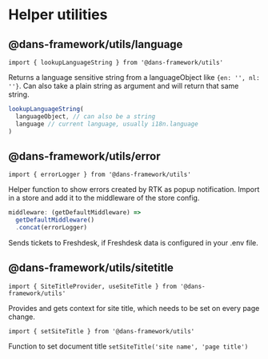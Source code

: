 # Helper utilities

## @dans-framework/utils/language
```tsx
import { lookupLanguageString } from '@dans-framework/utils'
```

Returns a language sensitive string from a languageObject like `{en: '', nl: ''}`. Can also take a plain string as argument and will return that same string.
```js
lookupLanguageString(
  languageObject, // can also be a string
  language // current language, usually i18n.language
)
```

## @dans-framework/utils/error
```tsx
import { errorLogger } from '@dans-framework/utils'
```

Helper function to show errors created by RTK as popup notification. Import in a store and add it to the middleware of the store config.
```js
middleware: (getDefaultMiddleware) =>
  getDefaultMiddleware()
  .concat(errorLogger)
```

Sends tickets to Freshdesk, if Freshdesk data is configured in your .env file.

## @dans-framework/utils/sitetitle
```tsx
import { SiteTitleProvider, useSiteTitle } from '@dans-framework/utils'
```

Provides and gets context for site title, which needs to be set on every page change.

```tsx
import { setSiteTitle } from '@dans-framework/utils'
```

Function to set document title `setSiteTitle('site name', 'page title')`
